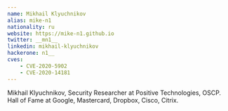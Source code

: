 ```yaml
---
name: Mikhail Klyuchnikov
alias: mike-n1
nationality: ru
website: https://mike-n1.github.io
twitter: __mn1__
linkedin: mikhail-klyuchnikov
hackerone: n1__
cves:
    - CVE-2020-5902
    - CVE-2020-14181
---
```

Mikhail Klyuchnikov, Security Researcher at Positive Technologies, OSCP. Hall of Fame at Google, Mastercard, Dropbox, Cisco, Citrix.
